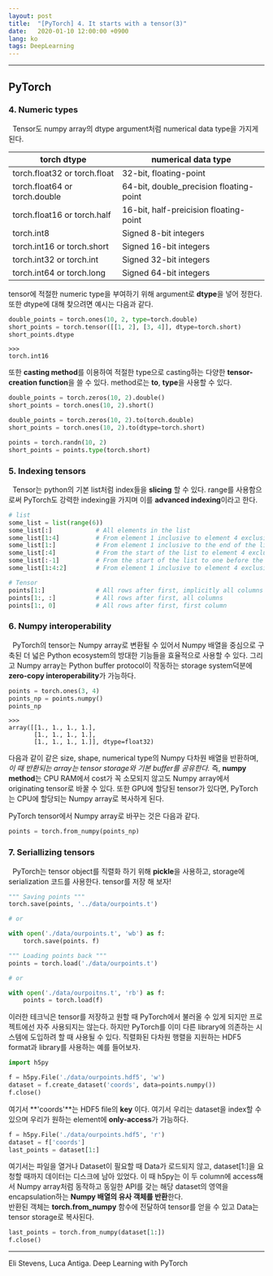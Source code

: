 ```yaml
---
layout: post
title:  "[PyTorch] 4. It starts with a tensor(3)"
date:   2020-01-10 12:00:00 +0900
lang: ko
tags: DeepLearning
---
```

<hr>

## PyTorch ##

### 4. Numeric types ###
&nbsp;&nbsp;Tensor도 numpy array의 dtype argument처럼 numerical data type을 가지게 된다.

| torch dtype                  | numerical data type                     |
|------------------------------|-----------------------------------------|
| torch.float32 or torch.float | 32-bit, floating-point                  |
| torch.float64 or torch.double| 64-bit, double_precision floating-point |
| torch.float16 or torch.half  | 16-bit, half-preicision floating-point  |
| torch.int8                   | Signed 8-bit integers                   | 
| torch.int16 or torch.short   | Signed 16-bit integers                  | 
| torch.int32 or torch.int     | Signed 32-bit integers                  |
| torch.int64 or torch.long    | Signed 64-bit integers                  |

tensor에 적절한 numeric type을 부여하기 위해 argument로 **dtype**을 넣어 정한다. 또한 dtype에 대해 찾으려면 예시는 다음과 같다.

~~~ python
double_points = torch.ones(10, 2, type=torch.double)
short_points = torch.tensor([[1, 2], [3, 4]], dtype=torch.short)
short_points.dtype
~~~
~~~
>>>
torch.int16
~~~

또한 **casting method**를 이용하여 적절한 type으로 casting하는 다양한 **tensor-creation function**을 쓸 수 있다. method로는 **to**, **type**을 사용할 수 있다.
~~~ python
double_points = torch.zeros(10, 2).double()
short_points = torch.ones(10, 2).short()

double_points = torch.zeros(10, 2).to(torch.double)
short_points = torch.ones(10, 2).to(dtype=torch.short)

points = torch.randn(10, 2)
short_points = points.type(torch.short)
~~~

### 5. Indexing tensors ###
&nbsp;&nbsp;Tensor는 python의 기본 list처럼 index들을 **slicing** 할 수 있다. range를 사용함으로써 PyTorch도 강력한 indexing을 가지며 이를 **advanced indexing**이라고 한다.
~~~ python
# list
some_list = list(range(6))
some_list[:]            # All elements in the list
some_list[1:4]          # From element 1 inclusive to element 4 exclusive
some_list[1:]           # From element 1 inclusive to the end of the list
some_list[:4]           # From the start of the list to element 4 exclusive
some_list[:-1]          # From the start of the list to one before the last element
some_list[1:4:2]        # From element 1 inclusive to element 4 exclusive in steps of 2

# Tensor
points[1:]              # All rows after first, implicitly all columns
points[1:, :]           # All rows after first, all columns
points[1:, 0]           # All rows after first, first column
~~~

### 6. Numpy interoperability ###
&nbsp;&nbsp;PyTorch의 tensor는 Numpy array로 변환될 수 있어서 Numpy 배열을 중심으로 구축된 더 넓은 Python ecosystem의 방대한 기능들을 효율적으로 사용할 수 있다. 그리고 Numpy array는 Python buffer protocol이 작동하는 storage system덕분에 **zero-copy interoperability**가 가능하다.

~~~ python
points = torch.ones(3, 4)
points_np = points.numpy()
points_np
~~~
~~~
>>>
array([[1., 1., 1., 1.],
       [1., 1., 1., 1.],
       [1., 1., 1., 1.]], dtype=float32)
~~~

다음과 같이 같은 size, shape, numerical type의 Numpy 다차원 배열을 반환하며, *이 때 반환되는 array는 tensor storage와 기본 buffer를 공유한다.* 즉, **numpy method**는 CPU RAM에서 cost가 꼭 소모되지 않고도 Numpy array에서 originating tensor로 바꿀 수 있다. 또한 GPU에 할당된 tensor가 있다면, PyTorch는 CPU에 할당되는 Numpy array로 복사하게 된다. 

PyTorch tensor에서 Numpy array로 바꾸는 것은 다음과 같다.

~~~ python
points = torch.from_numpy(points_np)
~~~

### 7. Seriallizing tensors ###
&nbsp;&nbsp;PyTorch는 tensor object를 직렬화 하기 위해 **pickle**을 사용하고, storage에 serialization 코드를 사용한다. tensor를 저장 해 보자!

~~~ python
""" Saving points """
torch.save(points, '../data/ourpoints.t')

# or

with open('./data/ourpoints.t', 'wb') as f:
    torch.save(points. f)

""" Loading points back """
points = torch.load('./data/ourpoints.t')

# or

with open('./data/ourpoitns.t', 'rb') as f:
    points = torch.load(f)
~~~

이러한 테크닉은 tensor를 저장하고 원할 때 PyTorch에서 불러올 수 있게 되지만 프로젝트에선 자주 사용되지는 않는다. 하지만 PyTorch를 이미 다른 library에 의존하는 시스템에 도입하려 할 때 사용될 수 있다. 직렬화된 다차원 행렬을 지원하는 HDF5 format과 library를 사용하는 예를 들어보자.

~~~ python
import h5py

f = h5py.File('./data/ourpoints.hdf5', 'w')
dataset = f.create_dataset('coords', data=points.numpy())
f.close()
~~~

여기서 **'coords'**는 HDF5 file의 **key** 이다. 여기서 우리는 dataset을 index할 수 있으며 우리가 원하는 element에 **only-access**가 가능하다.

~~~ python
f = h5py.File('./data/ourpoints.hdf5', 'r')
dataset = f['coords']
last_points = dataset[1:]
~~~

여기서는 파일을 열거나 Dataset이 필요할 때 Data가 로드되지 않고, dataset[1:]을 요청할 때까지 데이터는 디스크에 남아 있었다. 이 때 h5py는 이 두 column에 access해서 Numpy array처럼 동작하고 동일한 API를 갖는 해당 dataset의 영역을 encapsulation하는 **Numpy 배열의 유사 객체를 반환**한다.<br>
반환된 객체는 **torch.from_numpy** 함수에 전달하여 tensor를 얻을 수 있고 Data는 tensor storage로 복사된다.

~~~ python
last_points = torch.from_numpy(dataset[1:])
f.close()
~~~

<hr>
Eli Stevens, Luca Antiga. Deep Learning with PyTorch



